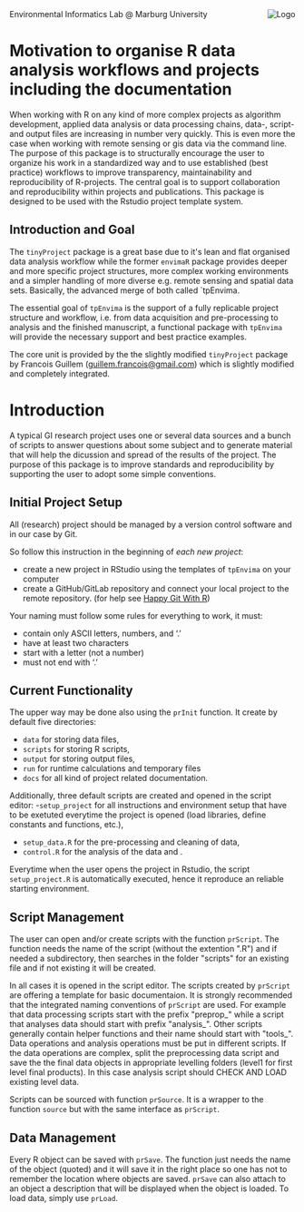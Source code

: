 <img src="https://avatars0.githubusercontent.com/u/44788932?s=200&v=4" align="right" title="Logo">
Environmental Informatics Lab @ Marburg University

# Motivation to organise R data analysis workflows and projects including the documentation

When working with R on any kind of more complex projects as algorithm development, applied data analysis or data processing chains, data-, script- and output files  are increasing in number very quickly. This is even more the case when working with remote sensing or gis data via the command line. The purpose of this package is to structurally encourage the user to organize his work in a standardized way and to use established (best practice) workflows to improve transparency, maintainability and reproducibility of R-projects. The central goal is to support collaboration and reproducibility within projects and publications. This package is designed to be used with the Rstudio project template system.

## Introduction and Goal
The `tinyProject` package is a great base due to it's lean and flat organised data analysis workflow  while the former `envimaR` package provides deeper and more specific project structures, more complex working environments and a simpler handling of more diverse e.g. remote sensing and spatial data sets. Basically, the advanced merge of both called `tpEnvima.

The essential goal of `tpEnvima`  is the support of a fully replicable project structure and workflow, i.e. from data acquisition and pre-processing to analysis and the finished manuscript, a functional package with `tpEnvima` will provide the necessary support and best practice examples.

The core unit is provided by the the slightly modified `tinyProject` package by Francois Guillem (guillem.francois@gmail.com) which is slightly modified and completely integrated.  

#  Introduction
A typical GI research project uses one or several data sources and a bunch of scripts to answer questions about some subject and to generate material that will help the dicussion and spread of the results of the project. The purpose of this package is to improve standards and reproducibility by supporting the user to adopt some simple conventions.

## Initial Project Setup

All (research)  project should be managed by a version control software and in our case by Git. 

So follow this instruction in the beginning of *each new project*:

- create a new project in RStudio using the templates of `tpEnvima` on your computer
- create a GitHub/GitLab repository and connect your local project to the remote repository. (for help see [Happy Git With R](http://happygitwithr.com/))

Your naming must follow some rules for everything to work, it must:
- contain only ASCII letters, numbers, and ‘.’
- have at least two characters
- start with a letter (not a number)
- must not  end with ‘.’


## Current Functionality

The upper way may be done also using the `prInit` function. 
It create by default five directories: 
- `data` for storing data files, 
- `scripts` for storing R scripts, 
- `output` for storing output files, 
- `run` for runtime calculations and temporary files 
- `docs` for all kind of project related documentation. 

Additionally, three default scripts are created and opened in the script editor: 
-`setup_project` for all instructions and environment setup that have to be exetuted everytime the project is opened (load libraries, define constants and functions, etc.),
- `setup_data.R` for the pre-processing and cleaning of data,
- `control.R` for the analysis of the data and . 

Everytime when the user opens the project in Rstudio, the script `setup_project.R` is automatically executed, hence it reproduce an reliable starting environment.

## Script Management
The user can open and/or create scripts with the function `prScript`. The function needs the name of the script (without the extention ".R") and if needed a subdirectory, then searches in the folder "scripts" for an existing  file and if not existing it will be created.

In all cases it is opened in the script editor. The scripts created by `prScript` are offering a template for basic documentaion. It is strongly recommended that the integrated naming conventions of `prScript` are used. For example that data processing scripts start with the prefix "preprop_" while a script that analyses data should start with prefix "analysis_". Other scripts generally contain helper functions and their name should start with "tools_". Data operations and analysis operations must be put in different scripts. If the data operations are complex, split the preprocessing data script and save the the final data objects in appropriate levelling folders (level1 for first level final products). In this case analysis script should CHECK AND LOAD existing level data.

Scripts can be sourced with function `prSource`. It is a wrapper to the function `source` but with the same interface as `prScript`.

## Data Management

Every R object can be saved with `prSave`. The function just needs the name of the object (quoted) and it will save it in the right place so one has not to remember the location where objects are saved. `prSave` can also attach to an object a description that will be displayed when the object is loaded. To load data, simply use `prLoad`.

